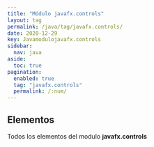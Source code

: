 ```yaml
---
title: "Módulo javafx.controls"
layout: tag
permalink: /java/tag/javafx.controls/
date: 2020-12-29
key: Javamodulojavafx.controls
sidebar: 
  nav: java
aside: 
  toc: true
pagination: 
  enabled: true
  tag: "javafx.controls"
  permalink: /:num/
---
```


<h2>Elementos</h2>
Todos los elementos del modulo <strong>javafx.controls</strong>
